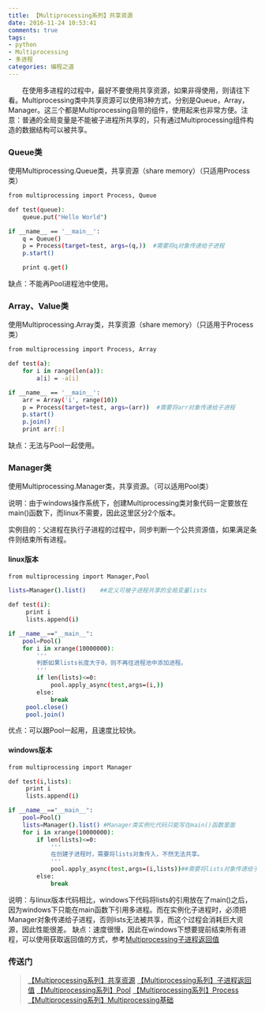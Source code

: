 ```yaml
---
title: 【Multiprocessing系列】共享资源
date: 2016-11-24 10:53:41
comments: true
tags: 
- python
- Multiprocessing
- 多进程
categories: 编程之道
---
```

　　在使用多进程的过程中，最好不要使用共享资源，如果非得使用，则请往下看。Multiprocessing类中共享资源可以使用3种方式，分别是Queue，Array，Manager。这三个都是Multiprocessing自带的组件，使用起来也非常方便。注意：普通的全局变量是不能被子进程所共享的，只有通过Multiprocessing组件构造的数据结构可以被共享。

### Queue类

使用Multiprocessing.Queue类，共享资源（share memory）（只适用Process类）

```bash
from multiprocessing import Process, Queue  

def test(queue):  
    queue.put("Hello World")  

if __name__ == '__main__':
    q = Queue()  
    p = Process(target=test, args=(q,))  #需要将q对象传递给子进程
    p.start()

    print q.get()  
```
缺点：不能再Pool进程池中使用。

### Array、Value类

使用Multiprocessing.Array类，共享资源（share memory）（只适用于Process类）

```bash
from multiprocessing import Process, Array

def test(a):
    for i in range(len(a)):
        a[i] = -a[i]

if __name__ == '__main__':
    arr = Array('i', range(10))
    p = Process(target=test, args=(arr))  #需要将arr对象传递给子进程
    p.start()
    p.join()
    print arr[:]

```
缺点：无法与Pool一起使用。

### Manager类

使用Multiprocessing.Manager类，共享资源。（可以适用Pool类）

说明：由于windows操作系统下，创建Multiprocessing类对象代码一定要放在main()函数下，而linux不需要，因此这里区分2个版本。

实例目的：父进程在执行子进程的过程中，同步判断一个公共资源值，如果满足条件则结束所有进程。

#### linux版本
```bash
from multiprocessing import Manager,Pool

lists=Manager().list()    ##定义可被子进程共享的全局变量lists

def test(i):
     print i
     lists.append(i)

if __name__=="__main__":
    pool=Pool()
    for i in xrange(10000000):
    	'''
    	判断如果lists长度大于0，则不再往进程池中添加进程。
    	'''
        if len(lists)<=0:
            pool.apply_async(test,args=(i,))
        else:
            break
     pool.close()
     pool.join()
```
优点：可以跟Pool一起用，且速度比较快。


#### windows版本

```bash
from multiprocessing import Manager

def test(i,lists):
     print i
     lists.append(i)

if __name__=="__main__":
    pool=Pool()
    lists=Manager().list() #Manager类实例化代码只能写在main()函数里面
    for i in xrange(10000000):
        if len(lists)<=0:
        	'''
        	在创建子进程时，需要将lists对象传入，不然无法共享。
        	'''
            pool.apply_async(test,args=(i,lists))##需要将lists对象传递给子进程，这里比较耗资源，原因可能是因为Manager类是基于通信的。
        else:
            break
```
说明：与linux版本代码相比，windows下代码将lists的引用放在了main()之后，因为windows下只能在main函数下引用多进程。而在实例化子进程时，必须把Manager对象传递给子进程，否则lists无法被共享，而这个过程会消耗巨大资源，因此性能很差。
缺点：速度很慢，因此在windows下想要提前结束所有进程，可以使用获取返回值的方式，参考[Multiprocessing子进程返回值](http://thief.one/2016/11/24/Multiprocessing子进程返回值)

### 传送门

>[【Multiprocessing系列】共享资源](http://thief.one/2016/11/24/Multiprocessing%E5%85%B1%E4%BA%AB%E8%B5%84%E6%BA%90/)
[【Multiprocessing系列】子进程返回值](http://thief.one/2016/11/24/Multiprocessing%E5%AD%90%E8%BF%9B%E7%A8%8B%E8%BF%94%E5%9B%9E%E5%80%BC/)
[【Multiprocessing系列】Pool](http://thief.one/2016/11/24/Multiprocessing-Pool/)
[【Multiprocessing系列】Process](http://thief.one/2016/11/24/Multiprocessing-Process/)
[【Multiprocessing系列】Multiprocessing基础](http://thief.one/2016/11/23/Python-multiprocessing/)